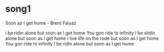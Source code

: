 # song1

Soon az I get home - Brent Faiyaz

i be ridin alone but soon as I get home
You gon ride to infinity 
I be slidin alone but soon as I get home 
I live life on the rode but soon as I get home
You gon ride to infinity 
I be ridin alone but soon as I get home
